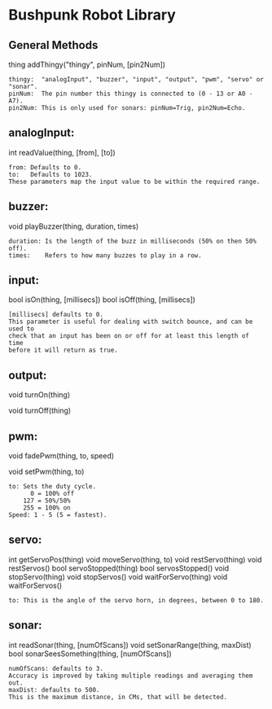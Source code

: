 Bushpunk Robot Library
======================

General Methods
---------------

thing addThingy("thingy", pinNum, [pin2Num])

    thingy:  "analogInput", "buzzer", "input", "output", "pwm", "servo" or "sonar".
    pinNum:  The pin number this thingy is connected to (0 - 13 or A0 - A7).
    pin2Num: This is only used for sonars: pinNum=Trig, pin2Num=Echo.

analogInput:
------------

int readValue(thing, [from], [to])

    from: Defaults to 0.
    to:   Defaults to 1023.
    These parameters map the input value to be within the required range.

buzzer:
-------

void playBuzzer(thing, duration, times)

    duration: Is the length of the buzz in milliseconds (50% on then 50% off).
    times:    Refers to how many buzzes to play in a row.

input:
------

bool isOn(thing, [millisecs])
bool isOff(thing, [millisecs])

    [millisecs] defaults to 0.
    This parameter is useful for dealing with switch bounce, and can be used to
    check that an input has been on or off for at least this length of time
    before it will return as true.

output:
-------

void turnOn(thing)

void turnOff(thing)

pwm:
----

void fadePwm(thing, to, speed)

void setPwm(thing, to)

    to: Sets the duty cycle.
          0 = 100% off
        127 = 50%/50%
        255 = 100% on
    Speed: 1 - 5 (5 = fastest).

servo:
------

int  getServoPos(thing)
void moveServo(thing, to)
void restServo(thing)
void restServos()
bool servoStopped(thing)
bool servosStopped()
void stopServo(thing)
void stopServos()
void waitForServo(thing)
void waitForServos()

    to: This is the angle of the servo horn, in degrees, between 0 to 180.

sonar:
------

int  readSonar(thing, [numOfScans])
void setSonarRange(thing, maxDist)
bool sonarSeesSomething(thing, [numOfScans])

    numOfScans: defaults to 3.
    Accuracy is improved by taking multiple readings and averaging them out.
    maxDist: defaults to 500.
    This is the maximum distance, in CMs, that will be detected.

